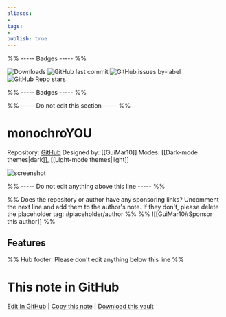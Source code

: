 ```yaml
---
aliases:
- 
tags: 
- 
publish: true
---
```


%% ----- Badges ----- %%

![Downloads](https://img.shields.io/badge/downloads-8002-573E7A?style=for-the-badge&logo=)
![GitHub last commit](https://img.shields.io/github/last-commit/GuiMar10/monochroYOU?color=573E7A&label=last%20update&logo=github&style=for-the-badge)
![GitHub issues by-label](https://img.shields.io/github/issues/GuiMar10/monochroYOU/help%20wanted?color=573E7A&logo=github&style=for-the-badge) 
![GitHub Repo stars](https://img.shields.io/github/stars/GuiMar10/monochroYOU?color=573E7A&logo=github&style=for-the-badge)

%% ----- Badges ----- %%

%% ----- Do not edit this section ----- %%

# monochroYOU

Repository: [GitHub](https://github.com/GuiMar10/monochroYOU)
Designed by: [[GuiMar10]]
Modes: [[Dark-mode themes|dark]], [[Light-mode themes|light]]



![screenshot](https://github.com/GuiMar10/monochroYOU/raw/HEAD/screenshot.png)

%% ----- Do not edit anything above this line ----- %% 

%% Does the repository or author have any sponsoring links? Uncomment the next line and add them to the author's note. If they don't, please delete the placeholder tag: #placeholder/author %%
%% ![[GuiMar10#Sponsor this author]] %%


## Features



%% Hub footer: Please don't edit anything below this line %%

# This note in GitHub

<span class="git-footer">[Edit In GitHub](https://github.dev/obsidian-community/obsidian-hub/blob/main/02%20-%20Community%20Expansions/02.05%20All%20Community%20Expansions/Themes/monochroYOU.md "git-hub-edit-note") | [Copy this note](https://raw.githubusercontent.com/obsidian-community/obsidian-hub/main/02%20-%20Community%20Expansions/02.05%20All%20Community%20Expansions/Themes/monochroYOU.md "git-hub-copy-note") | [Download this vault](https://github.com/obsidian-community/obsidian-hub/archive/refs/heads/main.zip "git-hub-download-vault") </span>
